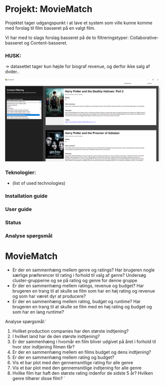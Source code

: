 # Projekt: MovieMatch
Projektet tager udgangspunkt i at lave et system som ville kunne  komme med forslag til film basseret på en valgt film. 

Vi har med to slags forslag basseret på de to filtreringstyper: Collaborative-basseret og Content-basseret.


### HUSK:
-> datasettet tager kun højde for biograf revenue, og derfor ikke salg af dvder..



![](images/GUI.png)

### Teknologier:
- (list of used technologies)


### Installation guide


### User guide


### Status



### Analyse spørgsmål
# MovieMatch

- Er der en sammenhæng mellem genre og ratings? Har brugeren nogle særlige præferencer til rating i forhold til valg af genre? Undersøg cluster-grupperne og se på rating og genre for denne gruppe
- Er der en sammenhæng mellem ratings, revenue og budget? Har brugeren en trang til at skulle se film som har en høj rating og revenue og som har været dyr at producere?
- Er der en sammenhæng mellem rating, budget og runtime? Har brugeren en trang til at skulle se film med en høj rating og budget og som har en lang runtime?




Analyse spørgsmål:`
1. Hvilket production companies har den største indtjening?
2. I hvilket land har de den største indtjening?
3. Er der sammenhæng i hvornår en film bliver udgivet på året i forhold til hvor stor indtjening filmen får?
4. Er der en sammenhæng mellem en films budget og dens indtjening?
5. Er der en sammenhæng mellem rating og budget?
6. Vis et bar plot med den gennemsnitlige rating for alle genre
7. Vis et bar plot med den gennemsnitlige indtjening for alle genre
8. Hvilke film har haft den største rating indenfor de sidste 5 år? Hvilken genre tilhører disse film?
`